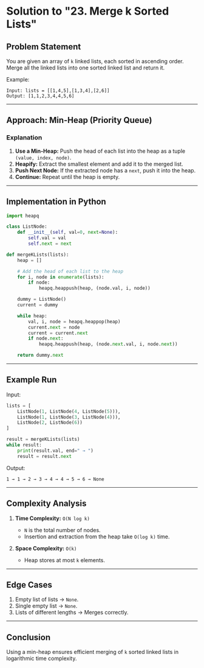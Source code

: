 # Solution to "23. Merge k Sorted Lists"

## Problem Statement

You are given an array of `k` linked lists, each sorted in ascending order. Merge all the linked lists into one sorted linked list and return it.

Example:

```
Input: lists = [[1,4,5],[1,3,4],[2,6]]
Output: [1,1,2,3,4,4,5,6]
```

---

## Approach: Min-Heap (Priority Queue)

### Explanation

1. **Use a Min-Heap:** Push the head of each list into the heap as a tuple `(value, index, node)`.
2. **Heapify:** Extract the smallest element and add it to the merged list.
3. **Push Next Node:** If the extracted node has a `next`, push it into the heap.
4. **Continue:** Repeat until the heap is empty.

---

## Implementation in Python

```python
import heapq

class ListNode:
    def __init__(self, val=0, next=None):
        self.val = val
        self.next = next

def mergeKLists(lists):
    heap = []

    # Add the head of each list to the heap
    for i, node in enumerate(lists):
        if node:
            heapq.heappush(heap, (node.val, i, node))

    dummy = ListNode()
    current = dummy

    while heap:
        val, i, node = heapq.heappop(heap)
        current.next = node
        current = current.next
        if node.next:
            heapq.heappush(heap, (node.next.val, i, node.next))

    return dummy.next
```

---

## Example Run

Input:

```python
lists = [
    ListNode(1, ListNode(4, ListNode(5))),
    ListNode(1, ListNode(3, ListNode(4))),
    ListNode(2, ListNode(6))
]

result = mergeKLists(lists)
while result:
    print(result.val, end=" → ")
    result = result.next
```

Output:

```
1 → 1 → 2 → 3 → 4 → 4 → 5 → 6 → None
```

---

## Complexity Analysis

1. **Time Complexity:** `O(N log k)`
    
    - `N` is the total number of nodes.
    - Insertion and extraction from the heap take `O(log k)` time.
2. **Space Complexity:** `O(k)`
    
    - Heap stores at most `k` elements.

---

## Edge Cases

1. Empty list of lists → `None`.
2. Single empty list → `None`.
3. Lists of different lengths → Merges correctly.

---

## Conclusion

Using a min-heap ensures efficient merging of `k` sorted linked lists in logarithmic time complexity.